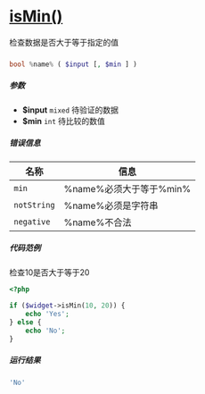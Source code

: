 [isMin()](http://twinh.github.com/widget/api/isMin)
===================================================

检查数据是否大于等于指定的值

### 
```php
bool %name% ( $input [, $min ] )
```

##### 参数
* **$input** `mixed` 待验证的数据
* **$min** `int` 待比较的数值

##### 错误信息
| **名称**              | **信息**                                                       | 
|-----------------------|----------------------------------------------------------------|
| `min`                 | %name%必须大于等于%min%                                        |
| `notString`           | %name%必须是字符串                                             |
| `negative`            | %name%不合法                                                   |

##### 代码范例
检查10是否大于等于20
```php
<?php
 
if ($widget->isMin(10, 20)) {
    echo 'Yes';
} else {
    echo 'No';
}
```
##### 运行结果
```php
'No'
```
